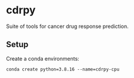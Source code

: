 # cdrpy

Suite of tools for cancer drug response prediction.

## Setup

Create a conda environments:

```{shell}
conda create python=3.8.16 --name=cdrpy-cpu
```
